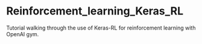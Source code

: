 # Reinforcement_learning_Keras_RL
Tutorial walking through the use of Keras-RL for reinforcement learning with OpenAI gym.
